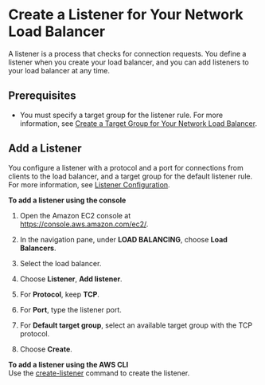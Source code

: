 # Create a Listener for Your Network Load Balancer<a name="create-listener"></a>

A listener is a process that checks for connection requests\. You define a listener when you create your load balancer, and you can add listeners to your load balancer at any time\.

## Prerequisites<a name="listener-prereqs"></a>
+ You must specify a target group for the listener rule\. For more information, see [Create a Target Group for Your Network Load Balancer](create-target-group.md)\.

## Add a Listener<a name="add-listener"></a>

You configure a listener with a protocol and a port for connections from clients to the load balancer, and a target group for the default listener rule\. For more information, see [Listener Configuration](load-balancer-listeners.md#listener-configuration)\.

**To add a listener using the console**

1. Open the Amazon EC2 console at [https://console\.aws\.amazon\.com/ec2/](https://console.aws.amazon.com/ec2/)\.

1. In the navigation pane, under **LOAD BALANCING**, choose **Load Balancers**\.

1. Select the load balancer\.

1. Choose **Listener**, **Add listener**\.

1. For **Protocol**, keep **TCP**\.

1. For **Port**, type the listener port\.

1. For **Default target group**, select an available target group with the TCP protocol\.

1. Choose **Create**\.

**To add a listener using the AWS CLI**  
Use the [create\-listener](https://docs.aws.amazon.com/cli/latest/reference/elbv2/create-listener.html) command to create the listener\.